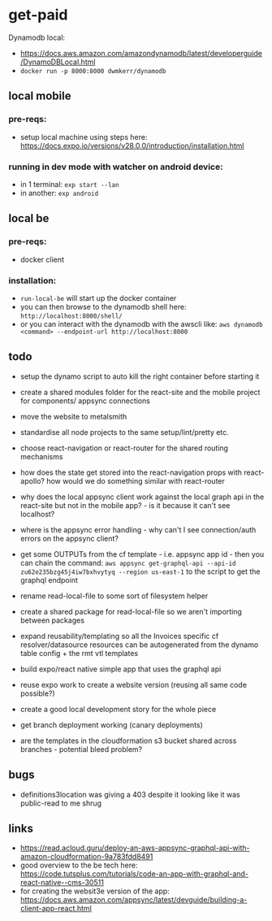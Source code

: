# get-paid

Dynamodb local:

 * https://docs.aws.amazon.com/amazondynamodb/latest/developerguide/DynamoDBLocal.html
 * `docker run -p 8000:8000 dwmkerr/dynamodb`

## local mobile

### pre-reqs:

 * setup local machine using steps here: https://docs.expo.io/versions/v28.0.0/introduction/installation.html

### running in dev mode with watcher on android device:

 * in 1 terminal: `exp start --lan`
 * in another: `exp android`

## local be

### pre-reqs:

 * docker client

### installation:

 * `run-local-be` will start up the docker container
 * you can then browse to the dynamodb shell here: `http://localhost:8000/shell/`
 * or you can interact with the dynamodb with the awscli like: `aws dynamodb <command> --endpoint-url http://localhost:8000`

## todo

 * setup the dynamo script to auto kill the right container before starting it
 * create a shared modules folder for the react-site and the mobile project for components/ appsync connections
 * move the website to metalsmith
 * standardise all node projects to the same setup/lint/pretty etc.
 * choose react-navigation or react-router for the shared routing mechanisms
 * how does the state get stored into the react-navigation props with react-apollo? how would we do something similar with react-router
 * why does the local appsync client work against the local graph api in the react-site but not in the mobile app? - is it because it can't see localhost?
 * where is the appsync error handling - why can't I see connection/auth errors on the appsync client?

 * get some OUTPUTs from the cf template - i.e. appsync app id - then you can chain the command: `aws appsync get-graphql-api --api-id zu62e235bzg45j4iw7bxhvytyq --region us-east-1` to the script to get the graphql endpoint

 * rename read-local-file to some sort of filesystem helper
 * create a shared package for read-local-file so we aren't importing between packages

 * expand reusability/templating so all the Invoices specific cf resolver/datasource resources can be autogenerated from the dynamo table config + the rmt vtl templates

 * build expo/react native simple app that uses the graphql api
 * reuse expo work to create a website version (reusing all same code possible?)

 * create a good local development story for the whole piece
 * get branch deployment working (canary deployments)
 * are the templates in the cloudformation s3 bucket shared across branches - potential bleed problem?

## bugs

 * definitions3location was giving a 403 despite it looking like it was public-read to me shrug

## links

 * https://read.acloud.guru/deploy-an-aws-appsync-graphql-api-with-amazon-cloudformation-9a783fdd8491
 * good overview to the be tech here: https://code.tutsplus.com/tutorials/code-an-app-with-graphql-and-react-native--cms-30511
 * for creating the websit3e version of the app: https://docs.aws.amazon.com/appsync/latest/devguide/building-a-client-app-react.html
